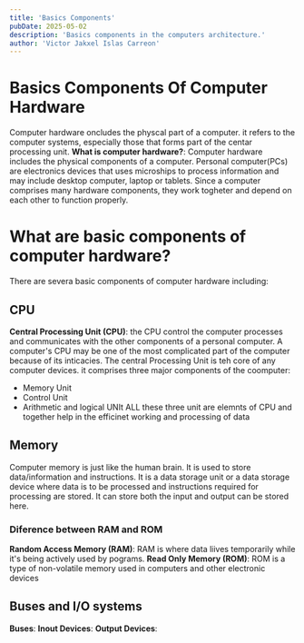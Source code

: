 ```yaml
---
title: 'Basics Components'
pubDate: 2025-05-02
description: 'Basics components in the computers architecture.'
author: 'Victor Jakxel Islas Carreon'
---
```


# Basics Components Of Computer Hardware
Computer hardware oncludes the physcal part of a computer. it refers to the computer systems, especially those that forms part of the centar processing unit.
**What is computer hardware?**:
Computer hardware includes the physical components of a computer. Personal computer(PCs) are electronics devices that uses microships to process information and may include desktop computer, laptop or tablets. Since a computer comprises many hardware components, they work togheter and depend on each other to function properly.

# What are basic components of computer hardware?
There are severa basic components of computer hardware including:
## CPU
**Central Processing Unit (CPU)**: the CPU control the computer processes and communicates with the other components of a personal computer. A computer's CPU may be one of the most complicated part of the computer because of its inticacies.
The central Processing Unit is teh core of any computer devices. it comprises three major components of the coomputer:
- Memory Unit
- Control Unit
- Arithmetic and logical UNIt 
ALL these three unit are elemnts of CPU and together help in the efficinet working and processing of data

## Memory
Computer memory is just like the human brain. It is used to store data/information and instructions. It is a data storage unit or a data storage device where data is to be processed and instructions required for processing are stored. It can store both the input and output can be stored here.
### Diference between RAM and ROM
**Random Access Memory (RAM)**: RAM is where data liives temporarily while it's being actively used by pograms.
**Read Only Memory (ROM)**: ROM is a type of non-volatile memory used in computers and other electronic devices

## Buses and I/O systems
**Buses**:
**Inout Devices**:
**Output Devices**:



